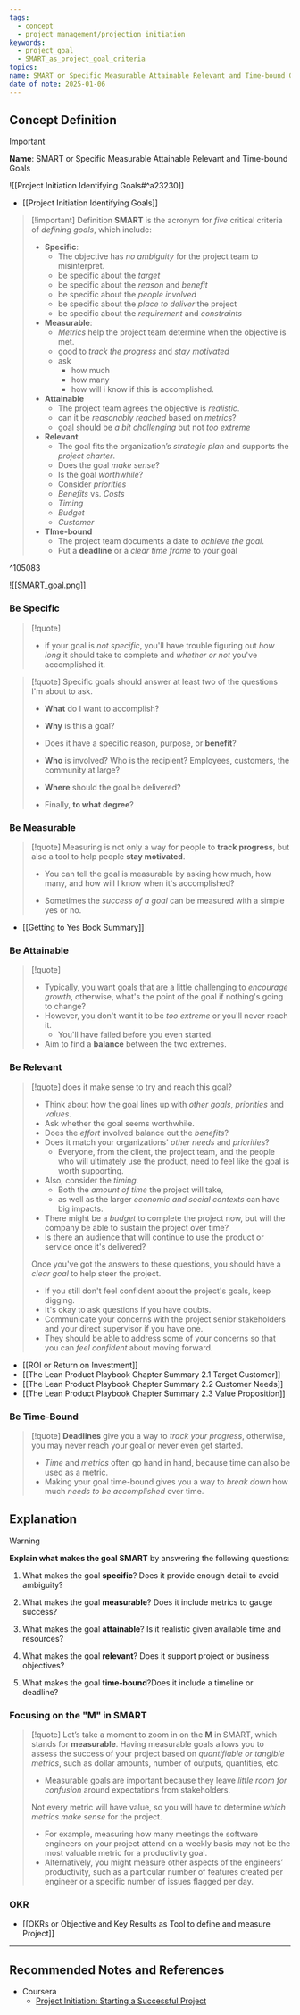 ```yaml
---
tags:
  - concept
  - project_management/projection_initiation
keywords:
  - project_goal
  - SMART_as_project_goal_criteria
topics: 
name: SMART or Specific Measurable Attainable Relevant and Time-bound Goals
date of note: 2025-01-06
---
```


## Concept Definition

>[!important]
>**Name**: SMART or Specific Measurable Attainable Relevant and Time-bound Goals

![[Project Initiation Identifying Goals#^a23230]]

- [[Project Initiation Identifying Goals]]

>[!important] Definition
>**SMART** is the acronym for *five* critical criteria of *defining goals*, which include:
>- **Specific**: 
>	- The objective has *no ambiguity* for the project team to misinterpret.
>	- be specific about the *target*
>	- be specific about the *reason* and  *benefit*
>	- be specific about the *people involved*
>	- be specific about the *place to deliver* the project
>	- be specific about the *requirement* and *constraints*
>- **Measurable**: 
>	- *Metrics* help the project team determine when the objective is met.
>	- good to *track the progress* and *stay motivated*
>	- ask 
>		- how much 
>		- how many
>		- how will i know if this is accomplished.
>- **Attainable**
>	- The project team agrees the objective is *realistic*.
>	- can it be *reasonably reached* based on *metrics*?
>	- goal should be *a bit challenging* but not *too extreme*
>- **Relevant**
>	- The goal fits the organization’s *strategic plan* and supports the *project charter*.
>	- Does the goal *make sense*?
>	- Is the goal *worthwhile*?
>	- Consider *priorities*
>	- *Benefits* vs. *Costs*
>	- *Timing*
>	- *Budget*
>	- *Customer*
>- **TIme-bound**
>	- The project team documents a date to *achieve the goal*.
>	- Put a **deadline** or a *clear time frame* to your goal
>  
>

^105083

![[SMART_goal.png]]




### Be Specific

>[!quote]
>- if your goal is *not specific*, you'll have trouble figuring out *how long* it should take to complete and *whether or not* you've accomplished it.

>[!quote]
>Specific goals should answer at least two of the questions I'm about to ask.
> 
> - **What** do I want to accomplish?
> 
> - **Why** is this a goal?
> 
> - Does it have a specific reason, purpose, or **benefit**?
> 
> - **Who** is involved? Who is the recipient? Employees, customers, the community at large?
> 
> - **Where** should the goal be delivered?
> 
> - Finally, **to what degree**?

### Be Measurable

>[!quote] 
> Measuring is not only a way for people to **track progress**, but also a tool to help people **stay motivated**.
> 
> - You can tell the goal is measurable by asking how much, how many, and how will I know when it's accomplished?
> 
> - Sometimes the *success of a goal* can be measured with a simple yes or no.

- [[Getting to Yes Book Summary]]

### Be Attainable

>[!quote]
>- Typically, you want goals that are a little challenging to *encourage growth*, otherwise, what's the point of the goal if nothing's going to change? 
>- However, you don't want it to be *too extreme* or you'll never reach it. 
>	- You'll have failed before you even started.
>- Aim to find a **balance** between the two extremes.

### Be Relevant

>[!quote]
>does it make sense to try and reach this goal?
>- Think about how the goal lines up with *other goals*, *priorities* and *values*.
>- Ask whether the goal seems worthwhile.
>- Does the *effort* involved balance out the *benefits*?
>- Does it match your organizations' *other needs* and *priorities*?
>	- Everyone, from the client, the project team, and the people who will ultimately use the product, need to feel like the goal is worth supporting.
>- Also, consider the *timing*. 
>	- Both the *amount of time* the project will take, 
>	- as well as the larger *economic and social contexts* can have big impacts.
>- There might be a *budget* to complete the project now, but will the company be able to sustain the project over time?
>- Is there an audience that will continue to use the product or service once it's delivered?
>
>Once you've got the answers to these questions, you should have a *clear goal* to help steer the project.
>- If you still don't feel confident about the project's goals, keep digging.
>- It's okay to ask questions if you have doubts.
>- Communicate your concerns with the project senior stakeholders and your direct supervisor if you have one. 
>- They should be able to address some of your concerns so that you can *feel confident* about moving forward.

- [[ROI or Return on Investment]]
- [[The Lean Product Playbook Chapter Summary 2.1 Target Customer]]
- [[The Lean Product Playbook Chapter Summary 2.2 Customer Needs]]
- [[The Lean Product Playbook Chapter Summary 2.3 Value Proposition]]

### Be Time-Bound

>[!quote]
>**Deadlines** give you a way to *track your progress*, otherwise, you may never reach your goal or never even get started.
>- *Time* and *metrics* often go hand in hand, because time can also be used as a metric.
>- Making your goal time-bound gives you a way to *break down* how much *needs to be accomplished* over time.



## Explanation

>[!warning]
>**Explain what makes the goal SMART** by answering the following questions:
> 
> 1. What makes the goal **specific**? Does it provide enough detail to avoid ambiguity?
>     
> 2. What makes the goal **measurable**? Does it include metrics to gauge success?
>     
> 3. What makes the goal **attainable**? Is it realistic given available time and resources?
>     
> 4. What makes the goal **relevant**? Does it support project or business objectives?
>     
> 5. What makes the goal **time-bound**?Does it include a timeline or deadline?

### Focusing on the "M" in SMART

>[!quote] 
> Let’s take a moment to zoom in on the **M** in SMART, which stands for **measurable**. Having measurable goals allows you to assess the success of your project based on *quantifiable or tangible metrics*, such as dollar amounts, number of outputs, quantities, etc. 
> - Measurable goals are important because they leave *little room for confusion* around expectations from stakeholders. 
> 
> Not every metric will have value, so you will have to determine *which metrics make sense* for the project. 
> - For example, measuring how many meetings the software engineers on your project attend on a weekly basis may not be the most valuable metric for a productivity goal. 
> - Alternatively, you might measure other aspects of the engineers’ productivity, such as a particular number of features created per engineer or a specific number of issues flagged per day.

### OKR

- [[OKRs or Objective and Key Results as Tool to define and measure Project]]



-----------
##  Recommended Notes and References

- Coursera
	- [Project Initiation: Starting a Successful Project](https://www.coursera.org/learn/project-initiation-google/home/welcome)